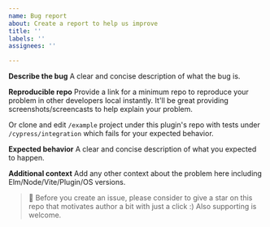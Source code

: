 ```yaml
---
name: Bug report
about: Create a report to help us improve
title: ''
labels: ''
assignees: ''

---
```


**Describe the bug**
A clear and concise description of what the bug is.

**Reproducible repo**
Provide a link for a minimum repo to reproduce your problem in other developers local instantly. It'll be great providing screenshots/screencasts to help explain your problem.

Or clone and edit `/example` project under this plugin's repo with tests under `/cypress/integration` which fails for your expected behavior.

**Expected behavior**
A clear and concise description of what you expected to happen.

**Additional context**
Add any other context about the problem here including Elm/Node/Vite/Plugin/OS versions.

> 💁 Before you create an issue, please consider to give a star on this repo that motivates author a bit with just a click :) Also supporting is welcome.
